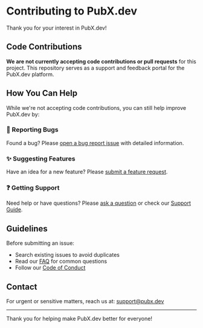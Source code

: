 # Contributing to PubX.dev

Thank you for your interest in PubX.dev!

## Code Contributions

**We are not currently accepting code contributions or pull requests** for this project. This repository serves as a support and feedback portal for the PubX.dev platform.

## How You Can Help

While we're not accepting code contributions, you can still help improve PubX.dev by:

### 🐞 Reporting Bugs

Found a bug? Please [open a bug report issue](../../issues/new?template=bug_report.yml) with detailed information.

### ✨ Suggesting Features

Have an idea for a new feature? Please [submit a feature request](../../issues/new?template=feature_request.yml).

### ❓ Getting Support

Need help or have questions? Please [ask a question](../../issues/new?template=question.yml) or check our [Support Guide](./SUPPORT.md).

## Guidelines

Before submitting an issue:

- Search existing issues to avoid duplicates
- Read our [FAQ](./FAQ.md) for common questions
- Follow our [Code of Conduct](./CODE_OF_CONDUCT.md)

## Contact

For urgent or sensitive matters, reach us at: support@pubx.dev

---

Thank you for helping make PubX.dev better for everyone!
